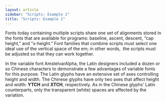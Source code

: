 ```yaml
---
layout: article
sidebar: "Scripts: Example 1"
title: "Scripts: Example 1"
---
```

Fonts today containing multiple scripts share one set of alignments stored in the fonts that are available for programs: baseline, ascent, descent, “cap height,” and “x-height.” Font families that combine scripts must select one ideal use of the vertical space of the em; in other words,  the scripts must be adjusted so that they can work together. 

In the variable font AmstelvarAlpha, the Latin designers included a dozen or so Chinese characters to demonstrate a few advantages of variable fonts for this purpose. The Latin glyphs have an extensive set of axes controlling height and width. The Chinese glyphs have only two axes that affect height and width: <strong>YTCH</strong> and <strong>XTCH</strong>, respectively. As in the Chinese glyphs’ Latin counterparts, only the transparent (white) spaces are affected by the variation.
